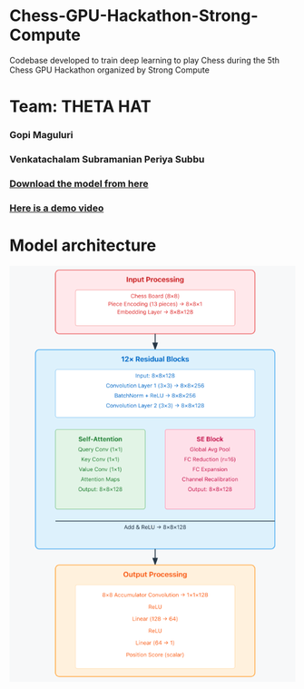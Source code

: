 # Chess-GPU-Hackathon-Strong-Compute
Codebase developed to train deep learning to play Chess during the 5th Chess GPU Hackathon organized by Strong Compute

# Team: THETA HAT
### Gopi Maguluri
### Venkatachalam Subramanian Periya Subbu


### [Download the model from here](https://drive.google.com/file/d/1YGw2ALPADgDksUJsQrTEXxSHVNf-L3EN/view?usp=sharing)

### [Here is a demo video](https://drive.google.com/file/d/1NjxraVBCrHRyEOtKoU4VkW28or7WkpUj/view?usp=drive_link)

# Model architecture
![model architecture](Theta_Hat_Model_Architecture.png)
